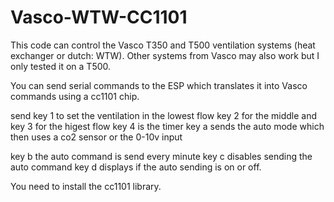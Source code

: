 # Vasco-WTW-CC1101
This code can control the Vasco T350 and T500 ventilation systems (heat exchanger or dutch: WTW).
Other systems from Vasco may also work but I only tested it on a T500.

You can send serial commands to the ESP which translates it into Vasco commands using a cc1101 chip.

send key 1 to set the ventilation in the lowest flow
key 2 for the middle and 
key 3 for the higest flow
key 4 is the timer
key a sends the auto mode which then uses a co2 sensor or the 0-10v input

key b the auto command is send every minute
key c disables sending the auto command
key d displays if the auto sending is on or off.

You need to install the cc1101 library.


